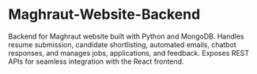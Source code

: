 # Maghraut-Website-Backend
Backend for Maghraut website built with Python and MongoDB. Handles resume submission, candidate shortlisting, automated emails, chatbot responses, and manages jobs, applications, and feedback. Exposes REST APIs for seamless integration with the React frontend.
